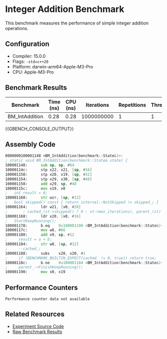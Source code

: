 # Integer Addition Benchmark

This benchmark measures the performance of simple integer addition operations.

## Configuration

- Compiler: 15.0.0
- Flags: `-std=c++20`
- Platform: darwin-arm64-Apple-M3-Pro
- CPU: Apple-M3-Pro

## Benchmark Results

| Benchmark | Time (ns) | CPU (ns) | Iterations | Repetitions | Threads | 
| --------- | --------- | -------- | ---------- | ----------- | ------- | 
| BM_IntAddition | 0.28 | 0.28 | 1000000000 | 1 | 1 | 


{{GBENCH_CONSOLE_OUTPUT}}

## Assembly Code

```asm
0000000100001148 <BM_IntAddition(benchmark::State&)>:
; static void BM_IntAddition(benchmark::State& state) {
100001148:     	sub	sp, sp, #64
10000114c:     	stp	x22, x21, [sp, #16]
100001150:     	stp	x20, x19, [sp, #32]
100001154:     	stp	x29, x30, [sp, #48]
100001158:     	add	x29, sp, #48
10000115c:     	mov	x19, x0
;   int result = 0;
100001160:     	str	wzr, [sp, #12]
;   bool skipped() const { return internal::NotSkipped != skipped_; }
100001164:     	ldr	w21, [x0, #28]
;       : cached_(st->skipped() ? 0 : st->max_iterations), parent_(st) {}
100001168:     	ldr	x20, [x0, #16]
;   StartKeepRunning();
100001178:     	b.eq	0x100001190 <BM_IntAddition(benchmark::State&)+0x48>
10000117c:     	mov	w8, #66
100001180:     	add	x9, sp, #12
;     result = a + b;
100001184:     	str	w8, [sp, #12]
;     --cached_;
100001188:     	subs	x20, x20, #1
;     if (BENCHMARK_BUILTIN_EXPECT(cached_ != 0, true)) return true;
10000118c:     	b.ne	0x100001184 <BM_IntAddition(benchmark::State&)+0x3c>
;     parent_->FinishKeepRunning();
100001190:     	mov	x0, x19
```

## Performance Counters

```
Performance counter data not available
```

## Related Resources

- [Experiment Source Code](/experiments/int_addition)
- [Raw Benchmark Results](/results/darwin-arm64-Apple-M3-Pro/gcc-15.0.0/RelWithDebInfo_O3/4fad5b49/int_addition)

